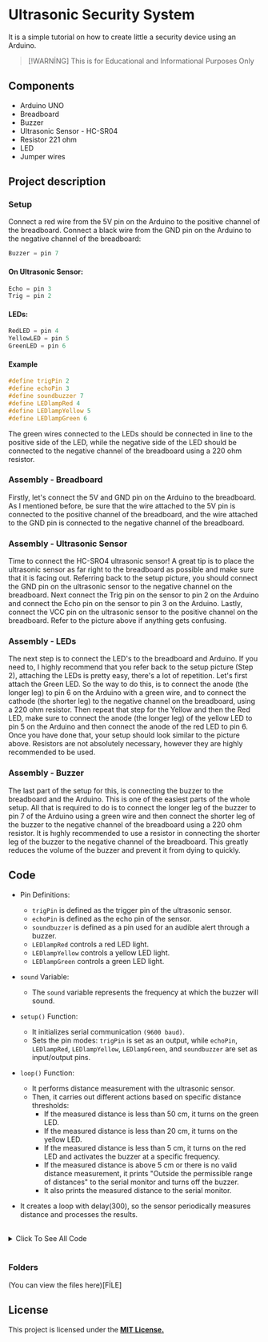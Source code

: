 # Ultrasonic Security System

It is a simple tutorial on how to create little a security device using an Arduino.

> [!WARNİNG]
> This is for Educational and Informational Purposes Only

## Components

* Arduino UNO
* Breadboard
* Buzzer
* Ultrasonic Sensor - HC-SR04
* Resistor 221 ohm
* LED
* Jumper wires

## Project description

### Setup

Connect a red wire from the 5V pin on the Arduino to the positive channel of the breadboard. Connect a black wire from the GND pin on the Arduino to the negative channel of the breadboard:

```ino
Buzzer = pin 7
```
#### On Ultrasonic Sensor: 

```ino
Echo = pin 3 
Trig = pin 2 
```

#### LEDs: 

```ino
RedLED = pin 4 
YellowLED = pin 5 
GreenLED = pin 6 
```

#### Example

```ino
#define trigPin 2
#define echoPin 3
#define soundbuzzer 7
#define LEDlampRed 4
#define LEDlampYellow 5
#define LEDlampGreen 6 
```

The green wires connected to the LEDs should be connected in line to the positive side of the LED, while the negative side of the LED should be connected to the negative channel of the breadboard using a 220 ohm resistor. 

### Assembly - Breadboard

Firstly, let's connect the 5V and GND pin on the Arduino to the breadboard. As I mentioned before, be sure that the wire attached to the 5V pin is connected to the positive channel of the breadboard, and the wire attached to the GND pin is connected to the negative channel of the breadboard.

### Assembly - Ultrasonic Sensor

Time to connect the HC-SRO4 ultrasonic sensor! A great tip is to place the ultrasonic sensor as far right to the breadboard as possible and make sure that it is facing out. Referring back to the setup picture, you should connect the GND pin on the ultrasonic sensor to the negative channel on the breadboard. Next connect the Trig pin on the sensor to pin 2 on the Arduino and connect the Echo pin on the sensor to pin 3 on the Arduino. Lastly, connect the VCC pin on the ultrasonic sensor to the positive channel on the breadboard. Refer to the picture above if anything gets confusing.

### Assembly - LEDs

The next step is to connect the LED's to the breadboard and Arduino. If you need to, I highly recommend that you refer back to the setup picture (Step 2), attaching the LEDs is pretty easy, there's a lot of repetition. Let's first attach the Green LED. So the way to do this, is to connect the anode (the longer leg) to pin 6 on the Arduino with a green wire, and to connect the cathode (the shorter leg) to the negative channel on the breadboard, using a 220 ohm resistor. Then repeat that step for the Yellow and then the Red LED, make sure to connect the anode (the longer leg) of the yellow LED to pin 5 on the Arduino and then connect the anode of the red LED to pin 6. Once you have done that, your setup should look similar to the picture above. 
Resistors are not absolutely necessary, however they are highly recommended to be used. 

### Assembly - Buzzer

The last part of the setup for this, is connecting the buzzer to the breadboard and the Arduino. This is one of the easiest parts of the whole setup. All that is required to do is to connect the longer leg of the buzzer to pin 7 of the Arduino using a green wire and then connect the shorter leg of the buzzer to the negative channel of the breadboard using a 220 ohm resistor. 
It is hıghly recommended to use a resistor in connecting the shorter leg of the buzzer to the negative channel of the breadboard. This greatly reduces the volume of the buzzer and prevent it from dying to quickly. 

## Code

- Pin Definitions:
  * `trigPin` is defined as the trigger pin of the ultrasonic sensor.
  * `echoPin` is defined as the echo pin of the sensor.
  * `soundbuzzer` is defined as a pin used for an audible alert through a buzzer.
  * `LEDlampRed` controls a red LED light.
  * `LEDlampYellow` controls a yellow LED light.
  * `LEDlampGreen` controls a green LED light.

- `sound` Variable:
  * The `sound` variable represents the frequency at which the buzzer will sound.

- `setup()` Function:
  * It initializes serial communication `(9600 baud)`.
  * Sets the pin modes: `trigPin` is set as an output, while `echoPin`, `LEDlampRed`, `LEDlampYellow`, `LEDlampGreen`, and `soundbuzzer` are set as input/output pins.

- `loop()` Function:
  * It performs distance measurement with the ultrasonic sensor.
  * Then, it carries out different actions based on specific distance thresholds:
    - If the measured distance is less than 50 cm, it turns on the green LED.
    - If the measured distance is less than 20 cm, it turns on the yellow LED.
    - If the measured distance is less than 5 cm, it turns on the red LED and activates the buzzer at a specific frequency.
    - If the measured distance is above 5 cm or there is no valid distance measurement, it prints "Outside the permissible range of distances" to the serial monitor and turns off the buzzer.
    - It also prints the measured distance to the serial monitor.

- It creates a loop with delay(300), so the sensor periodically measures distance and processes the results.

<br>
<details>
<summary>Click To See All Code</summary>

```ino
#define trigPin 2
#define echoPin 3
#define soundbuzzer 7
#define LEDlampRed 4
#define LEDlampYellow 5
#define LEDlampGreen 6 

int sound  = 500;


void setup() {

    Serial.begin (9600);
    pinMode(trigPin,  OUTPUT);
    pinMode(echoPin, INPUT);
    pinMode(LEDlampRed, OUTPUT);
    pinMode(LEDlampYellow,  OUTPUT);
    pinMode(LEDlampGreen, OUTPUT);
    pinMode(soundbuzzer, OUTPUT);
}

void  loop() {

    long durationindigit, distanceincm;
    
    digitalWrite(trigPin, LOW);  
    delayMicroseconds(2);
    digitalWrite(trigPin, HIGH);
    delayMicroseconds(10);
    digitalWrite(trigPin, LOW);

    durationindigit = pulseIn(echoPin, HIGH);
    distanceincm = (durationindigit/5) / 29.1;
 
    if (distanceincm < 50) {
        digitalWrite(LEDlampGreen, HIGH);
    }
    else {
        digitalWrite(LEDlampGreen,  LOW);
    }
  
    if (distance < 20) {
        digitalWrite(LEDlampYellow,  HIGH);
    }
    else {
        digitalWrite(LEDlampYellow,LOW);
    }

    if (distance  < 5) {
        digitalWrite(LEDlampRed, HIGH);
        sound = 1000;
    }
    else  {
        digitalWrite(LEDlampRed,LOW);
    }
 
    if (distanceincm > 5 ||  distanceinsm <= 0){
        Serial.println("Outside the permissible range of distances");
        noTone(soundbuzzer);
    }
    else {
        Serial.print(distance);
        Serial.println("  cm");
        tone(buzzer, sound);
    }
  
    delay(300);
}
```

</details>
<br>

### Folders

(You can view the files here)[FİLE]

## License
This project is licensed under the **[MIT License.](https://github.com/musarda/Ultrasonic-Security-System/blob/main/LICENSE)**

